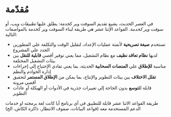 مُقدّمة
============
في العصر الحديث، يشيع تقديم السوفت وير كخدمة: يطلق عليها *تطبيقات ويب*، أو *سوفت وير كخدمة*. القواعد الإثنا عشر هي طريقة لبناء السوفت وير كخدمة بالمواصفات التالية:

* تستخدم **صيغة تصريحية** لأتمتة عمليات الإعداد، لتقليل الوقت والتكلفة علي المطورين الجدد علي المشروع
* لديها **نظام تعاقد نظيف** مع نظام التشغيل، مما يعني توفير أقصي **قابلية للنقل** بين بيئات التشغيل المختلفة
*  مناسبة **للإطلاق** علي **المنصات السحابية** الحديثة، بما يعني تفادي الإحتياج إلي إجراءات إدارة الخوادم والنظم
* **تقلل الاختلاف** بين بيئات التطوير والإنتاج، بما يمكن من **الإطلاق المستمر** لتحقيق أقصي مرونة
* قابلة لل**توسع** بدون الحاجة إلي تغييرات جذرية في الأدوات أو الهيكلة أو عادات التطوير

طريقة القواعد الاثنا عشر قابلة للتطبيق في أي برنامج أيا كانت لغة برمجته او خدمات الدعم المستخدمة معه (قواعد البيانات، صفوف الانتظار، ذاكرة الكاش، الخ)
